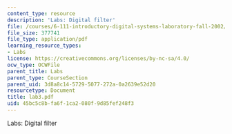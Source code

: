 ```yaml
---
content_type: resource
description: 'Labs: Digital filter'
file: /courses/6-111-introductory-digital-systems-laboratory-fall-2002/45bc5c8bfa6f1ca2080f9d85fef248f3_lab3.pdf
file_size: 377741
file_type: application/pdf
learning_resource_types:
- Labs
license: https://creativecommons.org/licenses/by-nc-sa/4.0/
ocw_type: OCWFile
parent_title: Labs
parent_type: CourseSection
parent_uid: 3d8a8c14-5729-5077-272a-0a2639e52d20
resourcetype: Document
title: lab3.pdf
uid: 45bc5c8b-fa6f-1ca2-080f-9d85fef248f3
---
```

Labs: Digital filter
